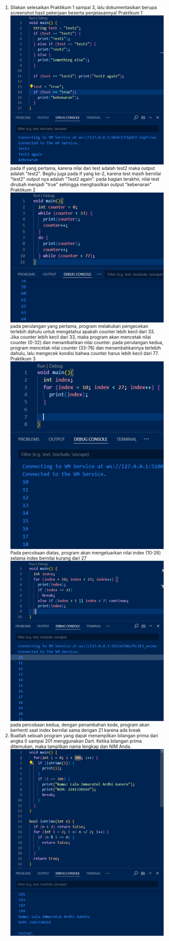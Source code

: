 1. Silakan selesaikan Praktikum 1 sampai 3, lalu dokumentasikan berupa screenshot hasil pekerjaan beserta penjelasannya!
    Praktikum 1
    ![praktikum1](image.png)
    pada if yang pertama, karena nilai dari test adalah test2 maka output adalah "test2". Begitu juga pada if yang ke-2, karena test masih bernilai "test2" output nya adalah "Test2 again". pada bagian terakhir, nilai test dirubah menjadi "true" sehingga menghasilkan output "kebenaran"
    Praktikum 2
    ![praktikum2](image-1.png)
    pada perulangan yang pertama, program melakukan pengecekan terlebih dahulu untuk mengetahui apakah counter lebih kecil dari 33. Jika counter lebih kecil dari 33, maka program akan mencetak nilai counter (0-32) dan menambahkan nilai counter. pada perulangan kedua, program mencetak nilai counter (33-76) dan menambahkannya terlebih dahulu, lalu mengecek kondisi bahwa counter harus lebih kecil dari 77.
    Praktikum 3
    ![praktikum3.1](image-2.png)
    Pada percobaan diatas, program akan mengeluarkan nilai index (10-26) selama index bernilai kurang dari 27
    ![praktikum3.2](image-3.png)
    pada percobaan kedua, dengan penambahan kode, program akan berhenti saat index bernilai sama dengan 21 karena ada break
2. Buatlah sebuah program yang dapat menampilkan bilangan prima dari angka 0 sampai 201 menggunakan Dart. Ketika bilangan prima ditemukan, maka tampilkan nama lengkap dan NIM Anda.
    ![soal2](image-4.png)